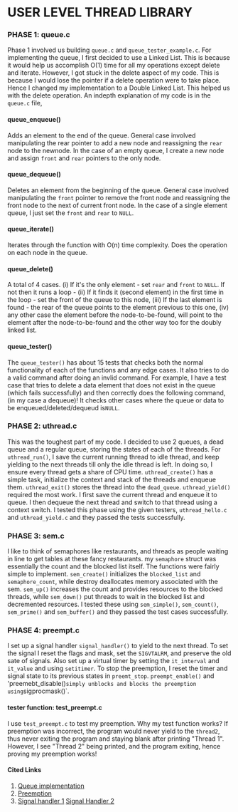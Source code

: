 # USER LEVEL THREAD LIBRARY

### PHASE 1: queue.c
Phase 1 involved us building `queue.c` and `queue_tester_example.c`. For
implementing the queue, I first decided to use a Linked List. This is because
it would help us accomplish O(1) time for all my operations except delete and
iterate. However, I got stuck in the delete aspect of my code. This is because
I would lose the pointer if a delete operation were to take place. Hence I
changed my implementation to a Double Linked List. This helped us with the
delete operation. An indepth explanation of my code is in the `queue.c` file,

#### queue_enqueue()
Adds an element to the end of the queue. General case involved manipulating the
rear pointer to add a new node and reassigning the `rear` node to the newnode.
In the case of an empty queue, I create a new node and assign `front` and
`rear` pointers to the only node.

#### queue_dequeue()
Deletes an element from the beginning of the queue. General case involved
manipulating the `front` pointer to remove the front node and reassigning the
front node to the next of current front node. In the case of a single element
queue, I just set the `front` and `rear` to `NULL`.

#### queue_iterate()
Iterates through the function with O(n) time complexity. Does the operation on
each node in the queue.

#### queue_delete()
A total of 4 cases. (i) If it's the only element - set `rear` and `front` to
`NULL`. If not then it runs a loop - (ii) If it finds it (second element) in the
first time in the loop - set the front of the queue to this node, (iii) If the
last element is found - the rear of the queue points to the element previous to
this one, (iv) any other case the element before the node-to-be-found, will
point to the element after the node-to-be-found and the other way too for the
doubly linked list.

#### queue_tester()
The `queue_tester()` has about 15 tests that checks both the normal
functionality of each of the functions and any edge cases. It also tries to do a
valid command after doing an invlid command. For example, I have a test case
that tries to delete a data element that does not exist in the queue (which
fails successfully) and then correctly does the following command, (in my case
a dequeue)! It checks other cases where the queue or data to be
enqueued/deleted/dequeud is`NULL`.

### PHASE 2: uthread.c
This was the toughest part of my code. I decided to use 2 queues, a dead queue
and a regular queue, storing the states of each of the threads. For
`uthread_run()`, I save the current running thread to idle thread, and keep
yielding to the next threads till only the idle thread is left. In doing so, I
ensure every thread gets a share of CPU time. `uthread_create()` has a simple
task, initialize the context and stack of the threads and enqueue them.
`uthread_exit()` stores the thread into the `dead_queue`. `uthread_yield()`
required the most work. I first save the current thread and enqueue it to
queue. I then dequeue the next thread and switch to that thread using a context
switch. I tested this phase using the given testers, `uthread_hello.c` and
`uthread_yield.c` and they passed the tests successfully.

### PHASE 3: sem.c
I like to think of semaphores like restaurants, and threads as people waiting
in line to get tables at these fancy restaurants. my `semaphore` struct was
essentially the count and the blocked list itself. The functions were fairly
simple to implement. `sem_create()` initializes the `blocked_list` and
`semaphore_count`, while destroy deallocates memory associated with the sem.
`sem_up()` increases the count and provides resources to the blocked threads,
while `sem_down()` put threads to wait in the blocked list and decremented
resources. I tested these using `sem_simple()`, `sem_count()`, `sem_prime()`
and `sem_buffer()` and they passed the test cases successfully.

### PHASE 4: preempt.c
I set up a signal handler `signal_handler()` to yield to the next thread. To
set the signal I reset the flags and mask, set the `SIGVTALRM`, and preserve
the old sate of signals. Also set up a virtual timer by setting the
`it_interval` and `it_value` and using `setitimer`. To stop the preemption, I
reset the timer and signal state to its previous states in `preemt_stop`.
`preempt_enable()` and 'preemebt_disable()` simply unblocks and blocks the
preemption using `sigprocmask()`.

#### tester function: test_preempt.c
I use `test_preempt.c` to test my preemption. Why my test function works? If
preemption was incorrect, the program would never yield to the `thread2`, thus
never exiting the program and staying blank after printing "Thread 1". However,
I see "Thread 2" being printed, and the program exiting, hence proving my
preemption works!


#### Cited Links
1. [Queue
   implementation](https://www.geeksforgeeks.org/implementation-deque-using-doubly-linked-list/)
2. [Preemption](https://www.ibm.com/docs/en/i/7.2?topic=ssw_ibm_i_72/apis/sigactn.html)
3. [Signal handler
   1](https://pubs.opengroup.org/onlinepubs/007904875/functions/sigaction.html)
   [Signal Handler
   2](https://jameshfisher.com/2017/01/13/c-sigaction/#:~:text=sigactionsig%2C%20act%2C%20oactthe%20given%20signal%20is%20received)
 
